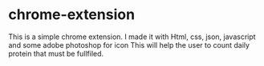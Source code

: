# chrome-extension

This is a simple chrome extension. 
I made it with Html, css, json, javascript and some adobe photoshop for icon
This will help the user to count daily protein that must be fullfiled.
